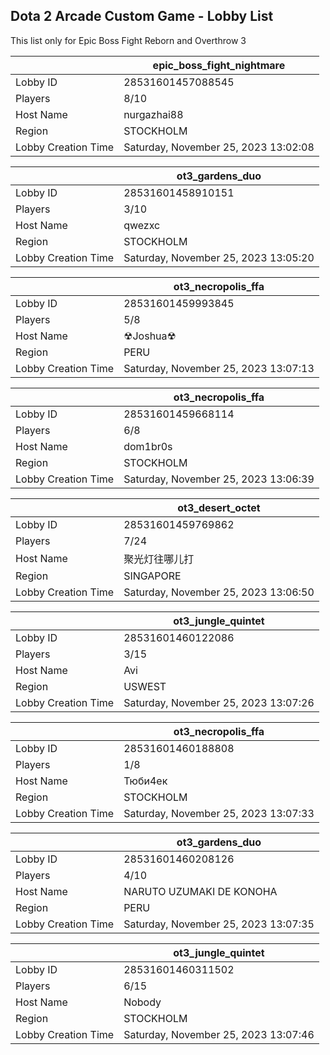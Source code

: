 ## Dota 2 Arcade Custom Game - Lobby List

This list only for Epic Boss Fight Reborn and Overthrow 3

|  | epic_boss_fight_nightmare |
| ------ | ------ |
| Lobby ID | 28531601457088545 |
| Players | 8/10 |
| Host Name | nurgazhai88 |
| Region | STOCKHOLM |
| Lobby Creation Time | Saturday, November 25, 2023 13:02:08 |


|  | ot3_gardens_duo |
| ------ | ------ |
| Lobby ID | 28531601458910151 |
| Players | 3/10 |
| Host Name | qwezxc |
| Region | STOCKHOLM |
| Lobby Creation Time | Saturday, November 25, 2023 13:05:20 |


|  | ot3_necropolis_ffa |
| ------ | ------ |
| Lobby ID | 28531601459993845 |
| Players | 5/8 |
| Host Name | ☢Joshua☢ |
| Region | PERU |
| Lobby Creation Time | Saturday, November 25, 2023 13:07:13 |


|  | ot3_necropolis_ffa |
| ------ | ------ |
| Lobby ID | 28531601459668114 |
| Players | 6/8 |
| Host Name | dom1br0s |
| Region | STOCKHOLM |
| Lobby Creation Time | Saturday, November 25, 2023 13:06:39 |


|  | ot3_desert_octet |
| ------ | ------ |
| Lobby ID | 28531601459769862 |
| Players | 7/24 |
| Host Name | 聚光灯往哪儿打 |
| Region | SINGAPORE |
| Lobby Creation Time | Saturday, November 25, 2023 13:06:50 |


|  | ot3_jungle_quintet |
| ------ | ------ |
| Lobby ID | 28531601460122086 |
| Players | 3/15 |
| Host Name | Avi |
| Region | USWEST |
| Lobby Creation Time | Saturday, November 25, 2023 13:07:26 |


|  | ot3_necropolis_ffa |
| ------ | ------ |
| Lobby ID | 28531601460188808 |
| Players | 1/8 |
| Host Name | Тюби4ек |
| Region | STOCKHOLM |
| Lobby Creation Time | Saturday, November 25, 2023 13:07:33 |


|  | ot3_gardens_duo |
| ------ | ------ |
| Lobby ID | 28531601460208126 |
| Players | 4/10 |
| Host Name | NARUTO UZUMAKI DE KONOHA |
| Region | PERU |
| Lobby Creation Time | Saturday, November 25, 2023 13:07:35 |


|  | ot3_jungle_quintet |
| ------ | ------ |
| Lobby ID | 28531601460311502 |
| Players | 6/15 |
| Host Name | Nobody |
| Region | STOCKHOLM |
| Lobby Creation Time | Saturday, November 25, 2023 13:07:46 |


